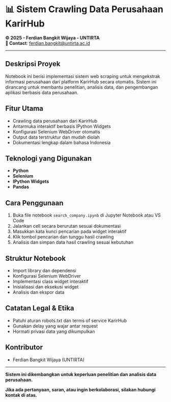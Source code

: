 # 📊 Sistem Crawling Data Perusahaan KarirHub

**© 2025 - Ferdian Bangkit Wijaya - UNTIRTA**  
**📧 Contact**: [ferdian.bangkit@untirta.ac.id](mailto:ferdian.bangkit@untirta.ac.id)

---

## Deskripsi Proyek

Notebook ini berisi implementasi sistem web scraping untuk mengekstrak informasi perusahaan dari platform KarirHub secara otomatis. Sistem ini dirancang untuk membantu penelitian, analisis data, dan pengembangan aplikasi berbasis data perusahaan.

## Fitur Utama

- Crawling data perusahaan dari KarirHub
- Antarmuka interaktif berbasis IPython Widgets
- Konfigurasi Selenium WebDriver otomatis
- Output data terstruktur dan mudah diolah
- Dokumentasi lengkap dalam bahasa Indonesia

## Teknologi yang Digunakan

- **Python**
- **Selenium**
- **IPython Widgets**
- **Pandas**

## Cara Penggunaan

1. Buka file notebook `search_company.ipynb` di Jupyter Notebook atau VS Code
2. Jalankan cell secara berurutan sesuai dokumentasi
3. Masukkan kata kunci pencarian pada widget interaktif
4. Klik tombol pencarian dan tunggu hasil crawling
5. Analisis dan simpan data hasil crawling sesuai kebutuhan

## Struktur Notebook

- Import library dan dependensi
- Konfigurasi Selenium WebDriver
- Implementasi class widget interaktif
- Inisialisasi dan eksekusi widget
- Analisis dan ekspor data

## Catatan Legal & Etika

- Patuhi aturan robots.txt dan terms of service KarirHub
- Gunakan delay yang wajar antar request
- Hormati privasi data yang dikumpulkan

## Kontributor

- Ferdian Bangkit Wijaya (UNTIRTA)

---

**Sistem ini dikembangkan untuk keperluan penelitian dan analisis data perusahaan.**

**Jika ada pertanyaan, saran, atau ingin berkolaborasi, silakan hubungi kontak di atas.**

